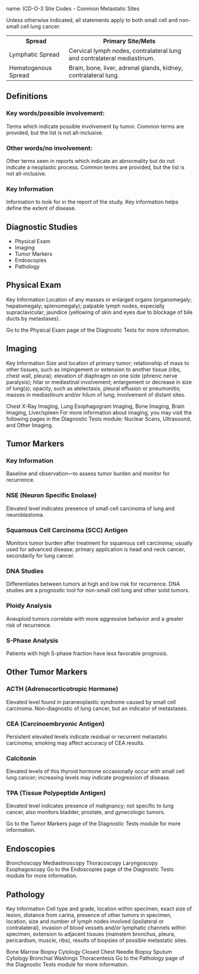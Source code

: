 name: ICD-O-3 Site Codes - Common Metastatic Sites

Unless otherwise indicated, all statements apply to both small cell and non-small cell lung cancer.

<table class="table table-striped">
		<tbody><tr>
			<th scope="col">Spread</th>
			<th scope="col">Primary Site/Mets</th>
		</tr>
		<tr>
			<td>Lymphatic Spread</td>
			<td>Cervical lymph nodes, contralateral lung and contralateral mediastinum.</td>
		</tr>
		<tr>
			<td>Hematogenous Spread</td>
			<td>Brain, bone, liver, adrenal glands, kidney, contralateral lung.</td>
		</tr>
	</tbody></table>

## Definitions
### Key words/possible involvement:
Terms which indicate possible involvement by tumor. Common terms are provided, but the list is not all-inclusive.

### Other words/no involvement:
Other terms seen in reports which indicate an abnormality but do not indicate a neoplastic process. Common terms are provided, but the list is not all-inclusive.

### Key Information
Information to look for in the report of the study. Key information helps define the extent of disease.

## Diagnostic Studies
- Physical Exam
- Imaging
- Tumor Markers
- Endoscopies
- Pathology

## Physical Exam
Key Information
Location of any masses or enlarged organs (organomegaly; hepatomegaly; splenomegaly); palpable lymph nodes, especially supraclavicular; jaundice (yellowing of skin and eyes due to blockage of bile ducts by metastases).

Go to the Physical Exam page of the Diagnostic Tests for more information.

## Imaging
Key Information
Size and location of primary tumor; relationship of mass to other tissues, such as impingement or extension to another tissue (ribs, chest wall, pleura); elevation of diaphragm on one side (phrenic nerve paralysis); hilar or mediastinal involvement; enlargement or decrease in size of lung(s); opacity, such as atelectasis, pleural effusion or pneumonitis; masses in mediastinum and/or hilum of lung; involvement of distant sites.

Chest X-Ray
Imaging, Lung
Esophagogram
Imaging, Bone
Imaging, Brain
Imaging, Liver/spleen
For more information about imaging, you may visit the following pages in the Diagnostic Tests module: Nuclear Scans, Ultrasound, and Other Imaging.

## Tumor Markers
### Key Information
Baseline and observation—to assess tumor burden and monitor for recurrence.

### NSE (Neuron Specific Enolase)
Elevated level indicates presence of small cell carcinoma of lung and neuroblastoma.

### Squamous Cell Carcinoma (SCC) Antigen
Monitors tumor burden after treatment for squamous cell carcinoma; usually used for advanced disease; primary application is head and neck cancer, secondarily for lung cancer.

### DNA Studies
Differentiates between tumors at high and low risk for recurrence. DNA studies are a prognostic tool for non-small cell lung and other solid tumors.

### Ploidy Analysis
Aneuploid tumors correlate with more aggressive behavior and a greater risk of recurrence.

### S-Phase Analysis
Patients with high S-phase fraction have less favorable prognosis.

## Other Tumor Markers
### ACTH (Adrenocorticotropic Hormone)
Elevated level found in paraneoplastic syndrome caused by small cell carcinoma. Non-diagnostic of lung cancer, but an indicator of metastases.

### CEA (Carcinoembryonic Antigen)
Persistent elevated levels indicate residual or recurrent metastatic carcinoma; smoking may affect accuracy of CEA results.

### Calcitonin
Elevated levels of this thyroid hormone occasionally occur with small cell lung cancer; increasing levels may indicate progression of disease.

### TPA (Tissue Polypeptide Antigen)
Elevated level indicates presence of malignancy; not specific to lung cancer, also monitors bladder, prostate, and gynecologic tumors.

Go to the Tumor Markers page of the Diagnostic Tests module for more information.


## Endoscopies
Bronchoscopy
Mediastinoscopy
Thoracoscopy
Laryngoscopy
Esophagoscopy
Go to the Endoscopies page of the Diagnostic Tests module for more information.

## Pathology
Key Information
Cell type and grade, location within specimen, exact size of lesion, distance from carina, presence of other tumors in specimen, location, size and number of lymph nodes involved (ipsilateral or contralateral), invasion of blood vessels and/or lymphatic channels within specimen, extension to adjacent tissues (mainstem bronchus, pleura, pericardium, muscle, ribs), results of biopsies of possible metastatic sites.

Bone Marrow Biopsy
Cytology
Closed Chest Needle Biopsy
Sputum Cytology
Bronchial Washings
Thoracentesis
Go to the Pathology page of the Diagnostic Tests module for more information.
